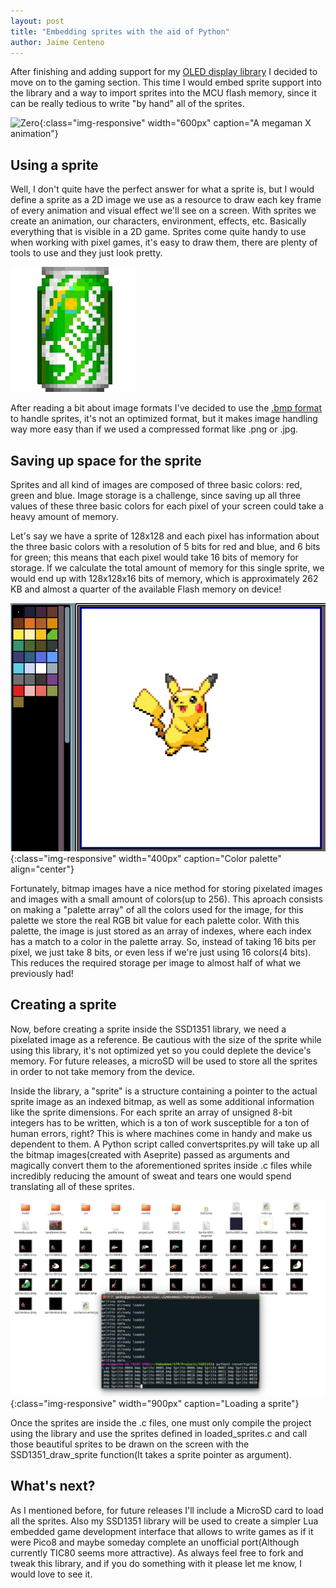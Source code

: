 ```yaml
---
layout: post
title: "Embedding sprites with the aid of Python"
author: Jaime Centeno
---
```


After finishing and adding support for my [OLED display library](https://github.com/Gecko05/SSD1351-Driver-Library) I decided to move on to the gaming section. This time I would embed sprite support into the library and a way to import sprites into the MCU flash memory, since it can be really tedious to write "by hand" all of the sprites.

![Zero](/assets/gifs/zero.gif){:class="img-responsive" width="600px" caption="A megaman X animation"}

## Using a sprite

Well, I don't quite have the perfect answer for what a sprite is, but I would define a sprite as a 2D image we use as a resource to draw each key frame of every animation and visual effect we'll see on a screen. With sprites we create an animation, our characters, environment, effects, etc. Basically everything that is visible in a 2D game. Sprites come quite handy to use when working with pixel games, it's easy to draw them, there are plenty of tools to use and they just look pretty.

![Sprite sprite](/assets/images/spritePixel.jpg)

After reading a bit about image formats I've decided to use the [.bmp format](https://en.wikipedia.org/wiki/BMP_file_format) to handle sprites, it's not an optimized format, but it makes image handling way more easy than if we used a compressed format like .png or .jpg.

## Saving up space for the sprite

Sprites and all kind of images are composed of three basic colors: red, green and blue. Image storage is a challenge, since saving up all three values of these three basic colors for each pixel of your screen could take a heavy amount of memory.

Let's say we have a sprite of 128x128 and each pixel has information about the three basic colors with a resolution of 5 bits for red and blue, and 6 bits for green; this means that each pixel would take 16 bits of memory for storage. If we calculate the total amount of memory for this single sprite, we would end up with 128x128x16 bits of memory, which is approximately 262 KB and almost a quarter of the available Flash memory on device!

![Palette](/assets/images/Palette.png){:class="img-responsive" width="400px" caption="Color palette" align="center"}

Fortunately, bitmap images have a nice method for storing pixelated images and images with a small amount of colors(up to 256). This aproach consists on making a "palette array" of all the colors used for the image, for this palette we store the real RGB bit value for each palette color. With this palette, the image is just stored as an array of indexes, where each index has a match to a color in the palette array. So, instead of taking 16 bits per pixel, we just take 8 bits, or even less if we're just using 16 colors(4 bits). This reduces the required storage per image to almost half of what we previously had!

## Creating a sprite

Now, before creating a sprite inside the SSD1351 library, we need a pixelated image as a reference. Be cautious with the size of the sprite while using this library, it's not optimized yet so you could deplete the device's memory. For future releases, a microSD will be used to store all the sprites in order to not take memory from the device.

Inside the library, a "sprite" is a structure containing a pointer to the actual sprite image as an indexed bitmap, as well as some additional information like the sprite dimensions.
For each sprite an array of unsigned 8-bit integers has to be written, which is a ton of work susceptible for a ton of human errors, right?
This is where machines come in handy and make us dependent to them. A Python script called convertsprites.py will take up all the bitmap images(created with Aseprite) passed as arguments and magically convert them to the aforementioned sprites inside .c files while incredibly reducing the amount of sweat and tears one would spend translating all of these sprites.

![Loading a sprite](/assets/images/LoadingSprites.png){:class="img-responsive" width="900px" caption="Loading a sprite"}

Once the sprites are inside the .c files, one must only compile the project using the library and use the sprites defined in loaded_sprites.c and call those beautiful sprites to be drawn on the screen with the SSD1351_draw_sprite function(It takes a sprite pointer as argument).

## What's next?

As I mentioned before, for future releases I'll include a MicroSD card to load all the sprites. Also my SSD1351 library will be used to create a simpler Lua embedded game development interface that allows to write games as if it were Pico8 and maybe someday complete an unofficial port(Although currently TIC80 seems more attractive).
As always feel free to fork and tweak this library, and if you do something with it please let me know, I would love to see it.

